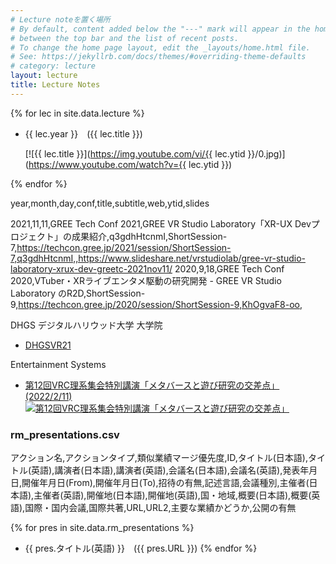 ```yaml
---
# Lecture noteを置く場所
# By default, content added below the "---" mark will appear in the home page
# between the top bar and the list of recent posts.
# To change the home page layout, edit the _layouts/home.html file.
# See: https://jekyllrb.com/docs/themes/#overriding-theme-defaults
# category: lecture
layout: lecture
title: Lecture Notes
---
```


{% for lec in site.data.lecture %}


- {{ lec.year }}　({{ lec.title }})

  [![{{ lec.title }}](https://img.youtube.com/vi/{{ lec.ytid }}/0.jpg)](https://www.youtube.com/watch?v={{ lec.ytid }})

{% endfor %}

year,month,day,conf,title,subtitle,web,ytid,slides

2021,11,11,GREE Tech Conf 2021,GREE VR Studio Laboratory「XR-UX Devプロジェクト」の成果紹介,q3gdhHtcnmI,ShortSession-7,https://techcon.gree.jp/2021/session/ShortSession-7,q3gdhHtcnmI,,https://www.slideshare.net/vrstudiolab/gree-vr-studio-laboratory-xrux-dev-greetc-2021nov11/
2020,9,18,GREE Tech Conf 2020,VTuber・XRライブエンタメ駆動の研究開発 - GREE VR Studio Laboratory のR2D,ShortSession-9,https://techcon.gree.jp/2020/session/ShortSession-9,KhOgvaF8-oo,

DHGS デジタルハリウッド大学 大学院 


- [DHGSVR21](https://akihiko.shirai.as/dhgs/)

Entertainment Systems

- [第12回VRC理系集会特別講演「メタバースと遊び研究の交差点」(2022/2/11)](https://akihiko.shirai.as/lecture/2022/02/12/Rikei-Meetup.html)
[![第12回VRC理系集会特別講演「メタバースと遊び研究の交差点」](https://img.youtube.com/vi/wGlwf8bsLQ4/0.jpg)](https://www.youtube.com/watch?v=wGlwf8bsLQ4)


### rm_presentations.csv

アクション名,アクションタイプ,類似業績マージ優先度,ID,タイトル(日本語),タイトル(英語),講演者(日本語),講演者(英語),会議名(日本語),会議名(英語),発表年月日,開催年月日(From),開催年月日(To),招待の有無,記述言語,会議種別,主催者(日本語),主催者(英語),開催地(日本語),開催地(英語),国・地域,概要(日本語),概要(英語),国際・国内会議,国際共著,URL,URL2,主要な業績かどうか,公開の有無


{% for pres in site.data.rm_presentations %}
- {{ pres.タイトル(英語) }}　({{ pres.URL }})
{% endfor %}

